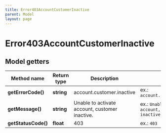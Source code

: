 ```yaml
---
title: Error403AccountCustomerInactive
parent: Model
layout: page
---
```


# Error403AccountCustomerInactive

## Model getters

Method name | Return type | Description | Notes
------------ | ------------- | ------------- | -------------
**getErrorCode()** | **string** | account.customer.inactive | ex.: `account.customer.inactive`
**getMessage()** | **string** | Unable to activate account, customer inactive. | ex.: `Unable to activate account, customer inactive.`
**getStatusCode()** | **float** | 403 | ex.: `403`

